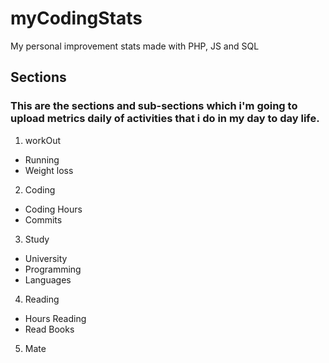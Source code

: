 # myCodingStats
My personal improvement stats made with PHP, JS and SQL

## Sections

### This are the sections and sub-sections which i'm going to upload metrics daily of activities that i do in my day to day life.

1. workOut

* Running
* Weight loss

2. Coding

* Coding Hours
* Commits

3. Study

* University
* Programming
* Languages

4. Reading

* Hours Reading
* Read Books 

5. Mate
